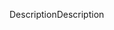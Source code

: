 <span data-ttu-id="d3f43-101">Description</span><span class="sxs-lookup"><span data-stu-id="d3f43-101">Description</span></span>
